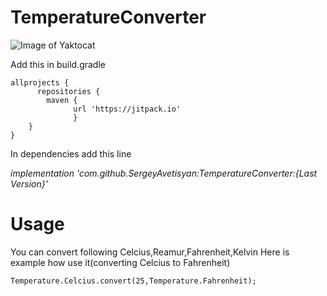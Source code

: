 # TemperatureConverter


![Image of Yaktocat](https://lmg-labmanager.s3.amazonaws.com/assets/articleNo/3330/aImg/40352/advances-in-temperature-measurement-for-microwave-digestion-l.jpg)


Add this in build.gradle

```
allprojects {
      repositories {
        maven { 
              url 'https://jitpack.io' 
              }
    }
}
```



In dependencies add this line

*implementation 'com.github.SergeyAvetisyan:TemperatureConverter:{Last Version}'*



# Usage

You can convert following Celcius,Reamur,Fahrenheit,Kelvin
Here is example how use it(converting Celcius to Fahrenheit)
```
Temperature.Celcius.convert(25,Temperature.Fahrenheit);
```
